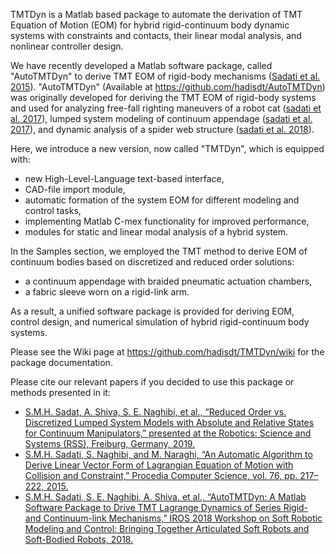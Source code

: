 TMTDyn is a Matlab based package to automate the derivation of TMT Equation of Motion (EOM) for hybrid rigid-continuum body dynamic systems with constraints and contacts, their linear modal analysis, and nonlinear controller design.

We have recently developed a Matlab software package, called "AutoTMTDyn" to derive TMT EOM of rigid-body mechanisms ([Sadati et al. 2015](https://www.researchgate.net/publication/290003554_An_Automatic_Algorithm_to_Derive_Linear_Vector_Form_of_Lagrangian_Equation_of_Motion_with_Collision_and_Constraint)). "AutoTMTDyn" (Available at https://github.com/hadisdt/AutoTMTDyn) was originally developed for deriving the TMT EOM of rigid-body systems and used for analyzing free-fall righting maneuvers of a robot cat ([sadati et al. 2017](https://www.researchgate.net/publication/318347109_Singularity-Free_Planning_for_a_Robot_Cat_Free-Fall_with_Control_Delay_Role_of_Limbs_and_Tail)), lumped system modeling of continuum appendage ([sadati et al. 2017](https://www.researchgate.net/publication/316735950_Mechanics_of_Continuum_Manipulators_A_Comparative_Study_of_Five_Methods_with_Experiments)), and dynamic analysis of a spider web structure ([sadati et al. 2018](https://www.researchgate.net/publication/325720681_Toward_Computing_with_Spider_Webs_Computational_Setup_Realization)).

Here, we introduce a new version, now called "TMTDyn", which is equipped with:
- new High-Level-Language text-based interface,
- CAD-file import module,
- automatic formation of the system EOM for different modeling and control tasks,
- implementing Matlab C-mex functionality for improved performance,
- modules for static and linear modal analysis of a hybrid system.

In the Samples section, we employed the TMT method to derive EOM of continuum bodies based on discretized and reduced order solutions:
- a continuum appendage with braided pneumatic actuation chambers,
- a fabric sleeve worn on a rigid-link arm.

As a result, a unified software package is provided for deriving EOM, control design, and numerical simulation of hybrid rigid-continuum body systems.

Please see the Wiki page at https://github.com/hadisdt/TMTDyn/wiki for the package documentation.

Please cite our relevant papers if you decided to use this package or methods presented in it:
- [S.M.H. Sadat, A. Shiva, S. E. Naghibi, et al., “Reduced Order vs. Discretized Lumped System Models with Absolute and Relative States for Continuum Manipulators,” presented at the Robotics: Science and Systems (RSS), Freiburg, Germany, 2019.](https://www.researchgate.net/publication/332980482_Reduced_Order_vs_Discretized_Lumped_System_Models_with_Absolute_and_Relative_States_for_Continuum_Manipulators)
- [S.M.H. Sadati, S. Naghibi, and M. Naraghi, “An Automatic Algorithm to Derive Linear Vector Form of Lagrangian Equation of Motion with Collision and Constraint,” Procedia Computer Science, vol. 76, pp. 217–222, 2015.](https://www.researchgate.net/publication/290003554_An_Automatic_Algorithm_to_Derive_Linear_Vector_Form_of_Lagrangian_Equation_of_Motion_with_Collision_and_Constraint)
- [S.M.H. Sadati, S. E. Naghibi, A. Shiva, et al., “AutoTMTDyn: A Matlab Software Package to Drive TMT Lagrange Dynamics of Series Rigid- and Continuum-link Mechanisms,” IROS 2018 Workshop on Soft Robotic Modeling and Control: Bringing Together Articulated Soft Robots and Soft-Bodied Robots, 2018.](https://www.researchgate.net/publication/328172210_AutoTMTDyn_A_Matlab_Software_Package_to_Drive_TMT_Lagrange_Dynamics_of_Series_Rigid-_and_Continuum-link_Mechanisms)

